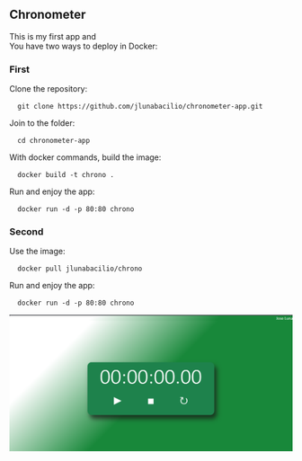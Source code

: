 ## Chronometer

This is my first app and <br>
You have two ways to deploy in Docker:

### First

Clone the repository:
```
  git clone https://github.com/jlunabacilio/chronometer-app.git
```
Join to the folder:
```
  cd chronometer-app
```  
With docker commands, build the image:
```  
  docker build -t chrono .
```
Run and enjoy the app:
```
  docker run -d -p 80:80 chrono
```
### Second

Use the image:
```
  docker pull jlunabacilio/chrono
```
Run and enjoy the app:
```
  docker run -d -p 80:80 chrono
```

![example](images/chrono.png)